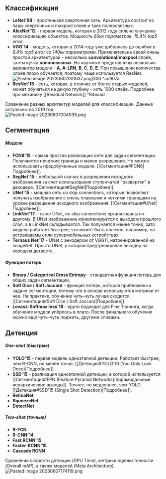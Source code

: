 ## Классификация  
- **LeNet'98** - простенькая сверточная сеть. Архитектура состоит из пары сверточных и maxpool слоев и трех полносвязных.  
- **AlexNet'12** -  первая модель, которая в 2012 году сильно улучшила классификацию объектов. Мощность *60кк параметров*, *15.4% top5 error*.  
- **VGG'14** - модель, которая в 2014 году уже добралась до ошибки в *6.8% top5 error* со *140кк параметрами*. Примечательна своей очень простой архитектурой - несколько **convolutional**/**maxpool** слоёв, затем кучка **полносвязных**. На картинке представлены несколько вариантов модели - **A**, **A-LRN**, **B**, **C**, **D**, **E**. При повышении количества слоёв плохо обучается, поэтому чаще используется ResNet.  
![Pasted image 20230607001637.png|300](https://github.com/PolkaDott/Data-Science-Summaries/blob/main/CV%20Компьютерное%20зрение/attachments/Pasted%20image%2020230607001637.png?raw=true) ^ac907a  
- **ResNet'15** - сеть, которая, в отличие от более старых моделей, может обучаться на дикую глубину - хоть 1000 слоёв. Подробнее про механику [[Residual Network]] ^94eaad  
  
Сравнение разных архитектур моделей для классификации. Данные актуальны на 2019 год.  
![Pasted image 20230607004938.png](https://github.com/PolkaDott/Data-Science-Summaries/blob/main/CV%20Компьютерное%20зрение/attachments/Pasted%20image%2020230607004938.png?raw=true)  
  
## Сегментация   
##### Модели  
- **FCN8'15** - самая простая реализация сети для задач сегментации. Получаются нечеткие границы и малое разрешение. Но можно использовать предобученные модели. [[Сегментация#FCN8|Подробнее]].  
- **SegNet'15** - небольшой скачок в разрешении исходного изображения за счет использования ступенчатой "развертки" в декодере. [[Сегментация#SegNet|Подробнее]].  
- **UNet'15** - мощная сеть со skip connections, которые позволяют получать изображение с очень плавными и четкими границами на уровне разрешения исходного изображения. [[Сегментация#UNet|Подробнее]].  
- **LinkNet'17** - та же UNet, но skip connections организованы по-другому. В UNet изображение *конкатенируется* с выходом прошлого слоя, а в LinkNet *складывается*. Так получается менее точно, зато модель работает быстрее, что может быть полезно, например, на встраиваемых или супермобильных устройствах.  
- **Ternaus Net'17** - UNet с энкодером от VGG11, натренированной на ImageNet. Просто UNet, у которой предтренирован энкодер на хорошем датасете.  
  
##### Функции потерь  
- **Binary / Categorical Cross Entropy** - стандартная функция потерь для общих задач сегментации.  
- **Soft Dice / Soft Jaccard** - функция потерь, которая приближена к задаче сегментации, потому что в основе используются метрики от нее. На практике, обучение чуть-чуть лучше сходится. [[Сегментация#Soft Dice / Soft Jaccard|Подробнее]]  
- **Lovasz-Softmax loss'18** - круто подходит для Fine Тюнинга, когда обучение модели упёрлось в плато. После финального обучения можно ещё чуть-чуть поджать, другими словами.  
  
## Детекция  
##### One-shot (быстрые)  
- **YOLO'15** - первая модель одноэтапной детекции. Работает быстрее, чем R-CNN, но менее точно. [[Детекция#YOLO'16 (You Only Look Once)|Подробнее]].   
- **SSD'15** - реализация одноэтапной детекции, в которой используется [[Сегментация#FPN (Feature Pyramid Networks)|пирамидальные иерархические выводы]]. Точнее, но медленнее, чем YOLO. [[Детекция#SSD'15 (Single Shot Detection)|Подробнее]].   
- **RetinaNet**  
- **SqueezeNet**  
- **DetectNet**  
  
##### Two-shot (точные)  
- **R-FCN**  
- **R-CNN'14**  
- **Fast RCNN'15**  
- **Faster-RCNN'15**  
- **Cascade RCNN**  
  
Сравнение скорости детекции (GPU Time), метрики оценки точности (Overall mAP), а также моделей (Meta Architecture).   
![Pasted image 20230607174119.png](https://github.com/PolkaDott/Data-Science-Summaries/blob/main/CV%20Компьютерное%20зрение/attachments/Pasted%20image%2020230607174119.png?raw=true)